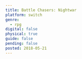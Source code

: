 ```yaml
---
title: Battle Chasers: Nightwar
platform: switch
genre:
  - rpg
digital: false
physical: true
guide: false
pending: false
posted: 2018-05-21
---
```

